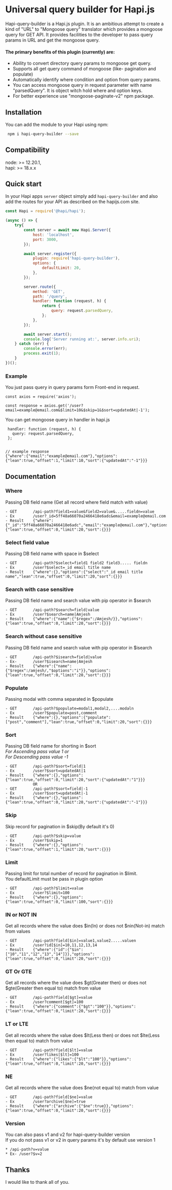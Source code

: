 # Universal query builder for Hapi.js
Hapi-query-builder is a Hapi.js  plugin. It is an ambitious attempt to create a kind of "URL" to "Mongoose query" translator which provides a mongoose query for GET API. It provides facilities to the developer to pass query params in URL and get the mongoose query. 

#### The primary benefits of this plugin (currently) are:    
 * Ability to convert directory query params to mongoose get query.
 * Supports all get query command of mongoose (like- pagination and populate)
 * Automatically identify where condition and option from query params.
 * You can access mongoose query in request parameter with name "parsedQuery". It is object witch hold where and option keys.
 * For better experience use "mongoose-paginate-v2" npm package.


## Installation

You can add the module to your Hapi using npm:

```bash
 npm i hapi-query-builder --save
```

## Compatibility
node: >= 12.20.1,  
hapi: >= 18.x.x


## Quick start

In your Hapi apps `server` object simply add `hapi-query-builder` and also add the routes for your API as described on the hapijs.com site.

```Javascript
const Hapi = require('@hapi/hapi');

(async () => {
    try{
        const server = await new Hapi.Server({
            host: 'localhost',
            port: 3000,
        });

        await server.register({
            plugin: require('hapi-query-builder'),
            options: {
                defaultLimit: 20,
            },
        });

        server.route({
            method: 'GET',
            path: '/query',
            handler: function (request, h) {
                return {
                    query: request.parsedQuery,
                };
            },
        });

        await server.start();
        console.log('Server running at:', server.info.uri);
    } catch (err) {
        console.error(err);
        process.exit(1);
    }
})();
```

### Example 
You just pass query in query params form Front-end in request.

```
const axios = require('axios');

const response = axios.get('/user?email=example@email.com&$limit=10&$skip=1&$sort=updatedAt|-1');
```
You can get mongoose query in handler in hapi.js
```
 handler: function (request, h) {
   query: request.parsedQuery,          
 };


// example response
{"where":{"email":"example@email.com"},"options":{"lean":true,"offset":1,"limit":10,"sort":{"updatedAt":"-1"}}}

```

## Documentation
### Where    
Passing DB field name (Get all record where field match with value)   
```     
- GET       /api-path?field1=value&field2=value&.....fieldn=value   
- Ex        /user?_id=5ff48a66070a2466418e6adc&email=example@email.com 
- Result    {"where":{"_id":"5ff48a66070a2466418e6adc","email":"example@email.com"},"options":{"lean":true,"offset":0,"limit":20,"sort":{}}}
``` 

### Select field value
Passing DB field name with space in $select    
```    
- GET       /api-path?$select=field1 field2 field3..... fieldn        
- Ex        /user?$select=_id email title name  
- Result    {"where":{},"options":{"select":"_id email title name","lean":true,"offset":0,"limit":20,"sort":{}}}
````   

### Search with case sensitive    
Passing DB field name and search value with pip operator in $search     
```
- GET       /api-path?$search=field|value
- Ex        /user?$search=name|Amjesh
- Result    {"where":{"name":{"$regex":/Amjesh/}},"options":{"lean":true,"offset":0,"limit":20,"sort":{}}}
```

### Search without case sensitive
Passing DB field name and search value with pip operator in $isearch 
```
- GET       /api-path?$isearch=field|value
- Ex-       /user?$isearch=name|Amjesh
- Result    {"where":{"name":{"$regex":/amjesh/,"$options":"i"}},"options":{"lean":true,"offset":0,"limit":20,"sort":{}}}
```

### Populate
Passing modal with comma separated in $populate    
```
- GET       /api-path?$populate=modal1,modal2,....modaln
- Ex        /user?$populate=post,comment
- Result    {"where":{},"options":{"populate":["post","comment"],"lean":true,"offset":0,"limit":20,"sort":{}}}
```

### Sort
Passing DB field name for shorting in $sort     
_For Ascending pass value 1 or_             
_For Descending pass value -1_     
```   
- GET       /api-path?$sort=field|1  
- Ex        /user?$sort=updatedAt|1
- Result    {"where":{},"options":{"lean":true,"offset":0,"limit":20,"sort":{"updatedAt":"1"}}}
            OR    
- GET       /api-path?$sort=field|-1    
- Ex        /user?$sort=updatedAt|-1  
- Result    {"where":{},"options":{"lean":true,"offset":0,"limit":20,"sort":{"updatedAt":"-1"}}}     
```   

### Skip
Skip record for pagination in $skip(By default it's 0)   
```
- GET       /api-path?$skip=value
- Ex        /user?$skip=1
- Result    {"where":{},"options":{"lean":true,"offset":1,"limit":20,"sort":{}}}
```

### Limit
Passing limit for total number of record for pagination in $limit.                            
You defaultLimit must be pass in plugin option                   
```
- GET       /api-path?$limit=value
- Ex        /user?$limit=100
- Result    {"where":{},"options":{"lean":true,"offset":0,"limit":100,"sort":{}}}
```

### IN or NOT IN
Get all records where the value does $in(In) or does not $nin(Not-in) match from values                                  
```
- GET       /api-path?field[$in]=value1,value2.....valuen
- Ex        /user?id[$in]=10,11,12,13,14
- Result    {"where":{"id":{"$in":["10","11","12","13","14"]}},"options":{"lean":true,"offset":0,"limit":20,"sort":{}}}
```

### GT Or GTE
Get all records where the value does $gt(Greater then) or does not $gte(Greater then equal to) match from value                 
```
- GET       /api-path?field[$gt]=value
- Ex        /user?comment[$gt]=100
- Result    {"where":{"comment":{"$gt":"100"}},"options":{"lean":true,"offset":0,"limit":20,"sort":{}}}
```

### LT or LTE
Get all records where the value does $lt(Less then) or does not $lte(Less then equal to) match from value                                              
```
- GET       /api-path?field[$lt]=value
- Ex        /user?likes[$lt]=100
- Result    {"where":{"likes":{"$lt":"100"}},"options":{"lean":true,"offset":0,"limit":20,"sort":{}}}
```

### NE
Get all records where the value does $ne(not equal to) match from value                  
```
- GET       /api-path?field[$ne]=value
- Ex        /user?archive[$ne]=true
- Result    {"where":{"archive":{"$ne":true}},"options":{"lean":true,"offset":0,"limit":20,"sort":{}}}
```

### Version
You can also pass v1 and v2 for hapi-query-builder version                               
If you do not pass v1 or v2 in query params it's by default use version 1                             
```
* /api-path?v=value
* Ex- /user?$v=2
```

## Thanks

I would like to thank all of you.

